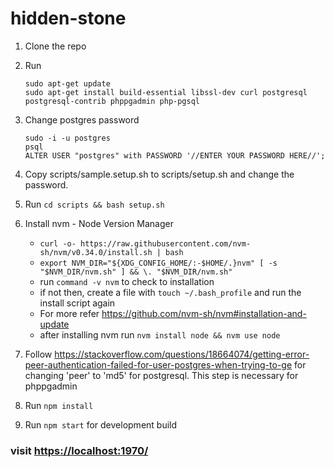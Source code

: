 # hidden-stone

1. Clone the repo
2. Run
    ```
    sudo apt-get update
    sudo apt-get install build-essential libssl-dev curl postgresql postgresql-contrib phppgadmin php-pgsql
    ```
3. Change postgres password
    ```
    sudo -i -u postgres
    psql
    ALTER USER "postgres" with PASSWORD '//ENTER YOUR PASSWORD HERE//';
    ```

4. Copy scripts/sample.setup.sh to scripts/setup.sh and change the password.
5. Run `cd scripts && bash setup.sh`
6. Install nvm - Node Version Manager
    * `curl -o- https://raw.githubusercontent.com/nvm-sh/nvm/v0.34.0/install.sh | bash`
    * `export NVM_DIR="${XDG_CONFIG_HOME/:-$HOME/.}nvm" [ -s "$NVM_DIR/nvm.sh" ] && \. "$NVM_DIR/nvm.sh"`
    * run `command -v nvm` to check to installation
    * if not then, create a file with `touch ~/.bash_profile` and run the install script again
    * For more refer <https://github.com/nvm-sh/nvm#installation-and-update>
    * after installing nvm run `nvm install node && nvm use node`

7. Follow <https://stackoverflow.com/questions/18664074/getting-error-peer-authentication-failed-for-user-postgres-when-trying-to-ge> for changing 'peer' to 'md5' for postgresql. This step is necessary for phppgadmin
8. Run  `npm install`
9. Run `npm start` for development build

### visit <https://localhost:1970/>
